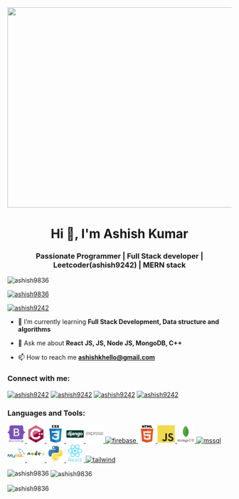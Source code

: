 <div style="display:flex justify:center">
<img src="https://github.githubassets.com/images/modules/open_graph/github-octocat.png" width="600" height="450" />
</div>
<h1 align="center">Hi 👋, I'm Ashish Kumar</h1>
<h3 align="center">Passionate Programmer | Full Stack developer | Leetcoder(ashish9242) | MERN stack</h3>
<p align="left"> <img src="https://komarev.com/ghpvc/?username=ashish9836&label=Profile%20views&color=0e75b6&style=flat" alt="ashish9836" /> </p>

<p align="left"> <a href="https://github.com/ryo-ma/github-profile-trophy"><img src="https://github-profile-trophy.vercel.app/?username=ashish9836" alt="ashish9836" /></a> </p>

<p align="left"> <a href="https://twitter.com/ashish9242" target="blank"><img src="https://img.shields.io/twitter/follow/ashish9242?logo=twitter&style=for-the-badge" alt="ashish9242" /></a> </p>

- 🌱 I’m currently learning **Full Stack Development, Data structure and algorithms**

- 💬 Ask me about **React JS, JS, Node JS, MongoDB, C++**

- 📫 How to reach me **ashishkhello@gmail.com**

<h3 align="left">Connect with me:</h3>
<p align="left">
<a href="https://twitter.com/ashish9242" target="blank"><img align="center" src="https://raw.githubusercontent.com/rahuldkjain/github-profile-readme-generator/master/src/images/icons/Social/twitter.svg" alt="ashish9242" height="30" width="40" /></a>
<a href="https://www.codechef.com/users/ashish9242" target="blank"><img align="center" src="https://cdn.jsdelivr.net/npm/simple-icons@3.1.0/icons/codechef.svg" alt="ashish9242" height="30" width="40" /></a>
<a href="https://codeforces.com/profile/ashish9242" target="blank"><img align="center" src="https://raw.githubusercontent.com/rahuldkjain/github-profile-readme-generator/master/src/images/icons/Social/codeforces.svg" alt="ashish9242" height="30" width="40" /></a>
<a href="https://www.leetcode.com/ashish9242" target="blank"><img align="center" src="https://raw.githubusercontent.com/rahuldkjain/github-profile-readme-generator/master/src/images/icons/Social/leet-code.svg" alt="ashish9242" height="30" width="40" /></a>
</p>

<h3 align="left">Languages and Tools:</h3>
<p align="left"> <a href="https://getbootstrap.com" target="_blank" rel="noreferrer"> <img src="https://raw.githubusercontent.com/devicons/devicon/master/icons/bootstrap/bootstrap-plain-wordmark.svg" alt="bootstrap" width="40" height="40"/> </a> <a href="https://www.w3schools.com/cpp/" target="_blank" rel="noreferrer"> <img src="https://raw.githubusercontent.com/devicons/devicon/master/icons/cplusplus/cplusplus-original.svg" alt="cplusplus" width="40" height="40"/> </a> <a href="https://www.w3schools.com/css/" target="_blank" rel="noreferrer"> <img src="https://raw.githubusercontent.com/devicons/devicon/master/icons/css3/css3-original-wordmark.svg" alt="css3" width="40" height="40"/> </a> <a href="https://www.djangoproject.com/" target="_blank" rel="noreferrer"> <img src="https://raw.githubusercontent.com/devicons/devicon/master/icons/django/django-original.svg" alt="django" width="40" height="40"/> </a> <a href="https://expressjs.com" target="_blank" rel="noreferrer"> <img src="https://raw.githubusercontent.com/devicons/devicon/master/icons/express/express-original-wordmark.svg" alt="express" width="40" height="40"/> </a> <a href="https://firebase.google.com/" target="_blank" rel="noreferrer"> <img src="https://www.vectorlogo.zone/logos/firebase/firebase-icon.svg" alt="firebase" width="40" height="40"/> </a> <a href="https://www.w3.org/html/" target="_blank" rel="noreferrer"> <img src="https://raw.githubusercontent.com/devicons/devicon/master/icons/html5/html5-original-wordmark.svg" alt="html5" width="40" height="40"/> </a> <a href="https://developer.mozilla.org/en-US/docs/Web/JavaScript" target="_blank" rel="noreferrer"> <img src="https://raw.githubusercontent.com/devicons/devicon/master/icons/javascript/javascript-original.svg" alt="javascript" width="40" height="40"/> </a> <a href="https://www.mongodb.com/" target="_blank" rel="noreferrer"> <img src="https://raw.githubusercontent.com/devicons/devicon/master/icons/mongodb/mongodb-original-wordmark.svg" alt="mongodb" width="40" height="40"/> </a> <a href="https://www.microsoft.com/en-us/sql-server" target="_blank" rel="noreferrer"> <img src="https://www.svgrepo.com/show/303229/microsoft-sql-server-logo.svg" alt="mssql" width="40" height="40"/> </a> <a href="https://www.mysql.com/" target="_blank" rel="noreferrer"> <img src="https://raw.githubusercontent.com/devicons/devicon/master/icons/mysql/mysql-original-wordmark.svg" alt="mysql" width="40" height="40"/> </a> <a href="https://nodejs.org" target="_blank" rel="noreferrer"> <img src="https://raw.githubusercontent.com/devicons/devicon/master/icons/nodejs/nodejs-original-wordmark.svg" alt="nodejs" width="40" height="40"/> </a> <a href="https://www.python.org" target="_blank" rel="noreferrer"> <img src="https://raw.githubusercontent.com/devicons/devicon/master/icons/python/python-original.svg" alt="python" width="40" height="40"/> </a> <a href="https://reactjs.org/" target="_blank" rel="noreferrer"> <img src="https://raw.githubusercontent.com/devicons/devicon/master/icons/react/react-original-wordmark.svg" alt="react" width="40" height="40"/> </a> <a href="https://tailwindcss.com/" target="_blank" rel="noreferrer"> <img src="https://www.vectorlogo.zone/logos/tailwindcss/tailwindcss-icon.svg" alt="tailwind" width="40" height="40"/> </a> </p>

<p><img align="left" src="https://github-readme-stats.vercel.app/api/top-langs?username=ashish9836&show_icons=true&locale=en&layout=compact" alt="ashish9836" /></p>

<p>&nbsp;<img align="center" src="https://github-readme-stats.vercel.app/api?username=ashish9836&show_icons=true&locale=en" alt="ashish9836" /></p>

<p><img align="center" src="https://github-readme-streak-stats.herokuapp.com/?user=ashish9836&" alt="ashish9836" /></p>
